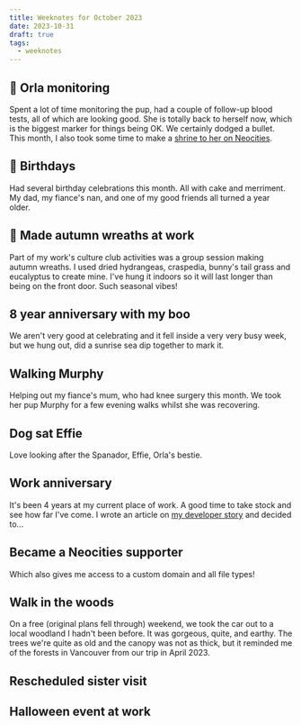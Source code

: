 ```yaml
---
title: Weeknotes for October 2023
date: 2023-10-31
draft: true
tags:
  - weeknotes
---
```


## 🐶 Orla monitoring
Spent a lot of time monitoring the pup, had a couple of follow-up blood tests, all of which are looking good. She is totally back to herself now, which is the biggest marker for things being OK. We certainly dodged a bullet. This month, I also took some time to make a [shrine to her on Neocities](/shrine/orla).

## 🎂 Birthdays
Had several birthday celebrations this month. All with cake and merriment. My dad, my fiance's nan, and one of my good friends all turned a year older.

## 🍂 Made autumn wreaths at work
Part of my work's culture club activities was a group session making autumn wreaths. I used dried hydrangeas, craspedia, bunny's tail grass and eucalyptus to create mine. I've hung it indoors so it will last longer than being on the front door. Such seasonal vibes!

## 8 year anniversary with my boo
We aren't very good at celebrating and it fell inside a very very busy week, but we hung out, did a sunrise sea dip together to mark it.

## Walking Murphy
Helping out my fiance's mum, who had knee surgery this month. We took her pup Murphy for a few evening walks whilst she was recovering.

## Dog sat Effie
Love looking after the Spanador, Effie, Orla's bestie.

## Work anniversary
It's been 4 years at my current place of work. A good time to take stock and see how far I've come. I wrote an article on [my developer story](/blog/231021-my-developer-story.md) and decided to...

## Became a Neocities supporter
Which also gives me access to a custom domain and all file types!

## Walk in the woods
On a free (original plans fell through) weekend, we took the car out to a local woodland I hadn't been before. It was gorgeous, quite, and earthy. The trees we're quite as old and the canopy was not as thick, but it reminded me of the forests in Vancouver from our trip in April 2023.

## Rescheduled sister visit

## Halloween event at work
